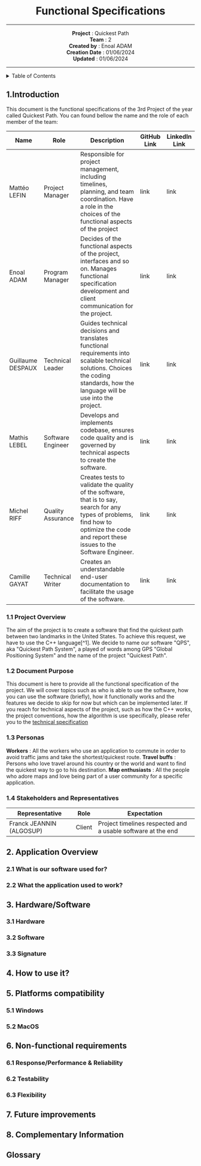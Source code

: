 <div align="center">

# Functional Specifications

---

**Project** : Quickest Path <br>
**Team** : 2 <br>
**Created by** : Enoal ADAM <br>
**Creation Date** : 01/06/2024 <br>
**Updated** : 01/06/2024 <br>

---

</div>

<details>
<summary>Table of Contents</summary>

- [Functional Specifications](#functional-specifications)
  - [1.Introduction](#1introduction)
    - [1.1 Project Overview](#11-project-overview)
    - [1.2 Document Purpose](#12-document-purpose)
    - [1.3 Personas](#13-personas)
    - [1.4 Stakeholders and Representatives](#14-stakeholders-and-representatives)
  - [2. Application Overview](#2-application-overview)
    - [2.1 What is our software used for?](#21-what-is-our-software-used-for)
    - [2.2 What the application used to work?](#22-what-the-application-used-to-work)
  - [3. Hardware/Software](#3-hardwaresoftware)
    - [3.1 Hardware](#31-hardware)
    - [3.2 Software](#32-software)
    - [3.3 Signature](#33-signature)
  - [4. How to use it?](#4-how-to-use-it)
  - [5. Platforms compatibility](#5-platforms-compatibility)
    - [5.1 Windows](#51-windows)
    - [5.2 MacOS](#52-macos)
  - [6. Non-functional requirements](#6-non-functional-requirements)
    - [6.1 Response/Performance \& Reliability](#61-responseperformance--reliability)
    - [6.2 Testability](#62-testability)
    - [6.3 Flexibility](#63-flexibility)
  - [7. Future improvements](#7-future-improvements)
  - [8. Complementary Information](#8-complementary-information)
  - [Glossary](#glossary)

</details>

## 1.Introduction

This document is the functional specifications of the 3rd Project of the year called Quickest Path. You can found bellow the name and the role of each member of the team:

| Name              | Role              | Description                                                                                                                                                                              | GitHub Link | LinkedIn Link |
| ----------------- | ----------------- | ---------------------------------------------------------------------------------------------------------------------------------------------------------------------------------------- | ----------- | ------------- |
| Mattéo LEFIN      | Project Manager   | Responsible for project management, including timelines, planning, and team coordination. Have a role in the choices of the functional aspects of the project                            | link        | link          |
| Enoal ADAM        | Program Manager   | Decides of the functional aspects of the project, interfaces and so on. Manages functional specification development and client communication for the project.                           | link        | link          |
| Guillaume DESPAUX | Technical Leader  | Guides technical decisions and translates functional requirements into scalable technical solutions. Choices the coding standards, how the language will be use into the project.        | link        | link          |
| Mathis LEBEL      | Software Engineer | Develops and implements codebase, ensures code quality and is governed by technical aspects to create the software.                                                                      | link        | link          |
| Michel RIFF       | Quality Assurance | Creates tests to validate the quality of the software, that is to say, search for any types of problems, find how to optimize the code and report these issues to the Software Engineer. | link        | link          |
| Camille GAYAT     | Technical Writer  | Creates an understandable end-user documentation to facilitate the usage of the software.                                                                                                | link        | link          |

### 1.1 Project Overview

The aim of the project is to create a software that find the quickest path between two landmarks in the United States. To achieve this request, we have to use the C++ language[^1]. We decide to name our software "QPS", aka "Quickest Path System", a played of words among GPS "Global Positioning System" and the name of the project "Quickest Path".

### 1.2 Document Purpose

This document is here to provide all the functional specification of the project. We will cover topics such as who is able to use the software, how you can use the software (briefly), how it functionally works and the features we decide to skip for now but which can be implemented later.
If you reach for technical aspects of the project, such as how the C++ works, the project conventions, how the algorithm is use specifically, please refer you to the [technical specification](../technical/technical_specification.md)

### 1.3 Personas

**Workers** : All the workers who use an application to commute in order to avoid traffic jams and take the shortest/quickest route.
**Travel buffs** : Persons who love travel around his country or the world and want to find the quickest way to go to his destination.
**Map enthusiasts** : All the people who adore maps and love being part of a user community for a specific application.

### 1.4 Stakeholders and Representatives

| Representative           | Role   | Expectation                                                  |
| ------------------------ | ------ | ------------------------------------------------------------ |
| Franck JEANNIN (ALGOSUP) | Client | Project timelines respected and a usable software at the end |

## 2. Application Overview

### 2.1 What is our software used for?<!--Like a GPS to move between 2 points-->

### 2.2 What the application used to work?<!--The Algorithm (can be explained with a graph), the code (language) and more-->

## 3. Hardware/Software<!--Can be more precise-->

### 3.1 Hardware<!--Might be a performance section-->

### 3.2 Software<!--Can be "User interface (UI)" for the Software ; UI is a nice to have but we have already the plan-->

### 3.3 Signature<!--What I made Friday-->

## 4. How to use it?<!--How to use it briefly (use the CMD e.g.) but not how use it clearly-->

## 5. Platforms compatibility<!--Platforms where the software are used and sure to be used on-->

<!--Can transform the following under-titles in a array ; ALSO, indicate that the mobile platforms won't be compatible with the software for now-->

### 5.1 Windows

### 5.2 MacOS

## 6. Non-functional requirements

### 6.1 Response/Performance & Reliability

### 6.2 Testability<!--Redirecting through the Test plan is a good thing-->

### 6.3 Flexibility<!--The possibility to implement/improve our software ; can indicate that i'm going to develop on the Future Improvement just after-->

## 7. Future improvements

## 8. Complementary Information<!--Link to the others doc-->

## Glossary